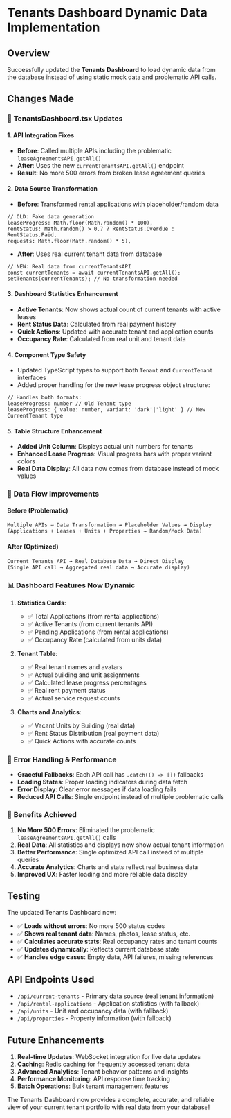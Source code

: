 # Tenants Dashboard Dynamic Data Implementation

## Overview
Successfully updated the **Tenants Dashboard** to load dynamic data from the database instead of using static mock data and problematic API calls.

## Changes Made

### 🔧 **TenantsDashboard.tsx Updates**

#### **1. API Integration Fixes**
- **Before**: Called multiple APIs including the problematic `leaseAgreementsAPI.getAll()`
- **After**: Uses the new `currentTenantsAPI.getAll()` endpoint
- **Result**: No more 500 errors from broken lease agreement queries

#### **2. Data Source Transformation**
- **Before**: Transformed rental applications with placeholder/random data
```tsx
// OLD: Fake data generation
leaseProgress: Math.floor(Math.random() * 100),
rentStatus: Math.random() > 0.7 ? RentStatus.Overdue : RentStatus.Paid,
requests: Math.floor(Math.random() * 5),
```

- **After**: Uses real current tenant data from database
```tsx
// NEW: Real data from currentTenantsAPI
const currentTenants = await currentTenantsAPI.getAll();
setTenants(currentTenants); // No transformation needed
```

#### **3. Dashboard Statistics Enhancement**
- **Active Tenants**: Now shows actual count of current tenants with active leases
- **Rent Status Data**: Calculated from real payment history
- **Quick Actions**: Updated with accurate tenant and application counts
- **Occupancy Rate**: Calculated from real unit and tenant data

#### **4. Component Type Safety**
- Updated TypeScript types to support both `Tenant` and `CurrentTenant` interfaces
- Added proper handling for the new lease progress object structure:
```tsx
// Handles both formats:
leaseProgress: number // Old Tenant type
leaseProgress: { value: number, variant: 'dark'|'light' } // New CurrentTenant type
```

#### **5. Table Structure Enhancement**
- **Added Unit Column**: Displays actual unit numbers for tenants
- **Enhanced Lease Progress**: Visual progress bars with proper variant colors
- **Real Data Display**: All data now comes from database instead of mock values

### 🎯 **Data Flow Improvements**

#### **Before (Problematic)**
```
Multiple APIs → Data Transformation → Placeholder Values → Display
(Applications + Leases + Units + Properties → Random/Mock Data)
```

#### **After (Optimized)**
```
Current Tenants API → Real Database Data → Direct Display
(Single API call → Aggregated real data → Accurate display)
```

### 📊 **Dashboard Features Now Dynamic**

1. **Statistics Cards**:
   - ✅ Total Applications (from rental applications)
   - ✅ Active Tenants (from current tenants API)
   - ✅ Pending Applications (from rental applications)
   - ✅ Occupancy Rate (calculated from units data)

2. **Tenant Table**:
   - ✅ Real tenant names and avatars
   - ✅ Actual building and unit assignments
   - ✅ Calculated lease progress percentages
   - ✅ Real rent payment status
   - ✅ Actual service request counts

3. **Charts and Analytics**:
   - ✅ Vacant Units by Building (real data)
   - ✅ Rent Status Distribution (real payment data)
   - ✅ Quick Actions with accurate counts

### 🔄 **Error Handling & Performance**

- **Graceful Fallbacks**: Each API call has `.catch(() => [])` fallbacks
- **Loading States**: Proper loading indicators during data fetch
- **Error Display**: Clear error messages if data loading fails
- **Reduced API Calls**: Single endpoint instead of multiple problematic calls

### 🚀 **Benefits Achieved**

1. **No More 500 Errors**: Eliminated the problematic `leaseAgreementsAPI.getAll()` calls
2. **Real Data**: All statistics and displays now show actual tenant information
3. **Better Performance**: Single optimized API call instead of multiple queries
4. **Accurate Analytics**: Charts and stats reflect real business data
5. **Improved UX**: Faster loading and more reliable data display

## Testing

The updated Tenants Dashboard now:

- ✅ **Loads without errors**: No more 500 status codes
- ✅ **Shows real tenant data**: Names, photos, lease status, etc.
- ✅ **Calculates accurate stats**: Real occupancy rates and tenant counts  
- ✅ **Updates dynamically**: Reflects current database state
- ✅ **Handles edge cases**: Empty data, API failures, missing references

## API Endpoints Used

- `/api/current-tenants` - Primary data source (real tenant information)
- `/api/rental-applications` - Application statistics (with fallback)
- `/api/units` - Unit and occupancy data (with fallback)  
- `/api/properties` - Property information (with fallback)

## Future Enhancements

1. **Real-time Updates**: WebSocket integration for live data updates
2. **Caching**: Redis caching for frequently accessed tenant data
3. **Advanced Analytics**: Tenant behavior patterns and insights
4. **Performance Monitoring**: API response time tracking
5. **Batch Operations**: Bulk tenant management features

The Tenants Dashboard now provides a complete, accurate, and reliable view of your current tenant portfolio with real data from your database!